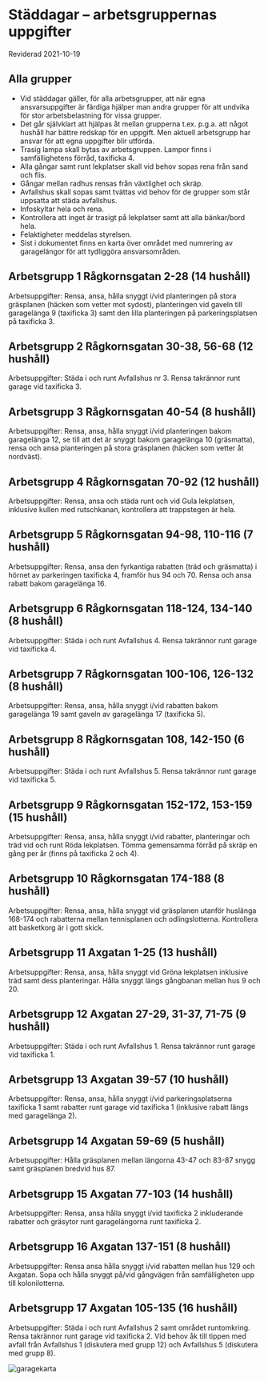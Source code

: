 # Städdagar – arbetsgruppernas uppgifter 

Reviderad 2021-10-19 

## Alla grupper

- Vid städdagar gäller, för alla arbetsgrupper, att när egna ansvarsuppgifter är färdiga hjälper man andra grupper för att undvika för stor arbetsbelastning för vissa grupper.  
- Det går självklart att hjälpas åt mellan grupperna t.ex. p.g.a. att något hushåll har bättre redskap för en uppgift. Men aktuell arbetsgrupp har ansvar för att egna uppgifter blir utförda. 
- Trasig lampa skall bytas av arbetsgruppen. Lampor finns i samfällighetens förråd, taxificka 4.  
- Alla gångar samt runt lekplatser skall vid behov sopas rena från sand och flis.  
- Gångar mellan radhus rensas från växtlighet och skräp. 
- Avfallshus skall sopas samt tvättas vid behov för de grupper som står uppsatta att städa avfallshus. 
- Infoskyltar hela och rena. 
- Kontrollera att inget är trasigt på lekplatser samt att alla bänkar/bord hela. 
- Felaktigheter meddelas styrelsen. 
- Sist i dokumentet finns en karta över området med numrering av garagelängor för att tydliggöra ansvarsområden. 
 
## Arbetsgrupp 1 Rågkornsgatan 2-28 (14 hushåll) 

Arbetsuppgifter: Rensa, ansa, hålla snyggt i/vid planteringen på stora gräsplanen (häcken som vetter mot sydost), planteringen vid gaveln till garagelänga 9 (taxificka 3) samt den lilla planteringen på parkeringsplatsen på taxificka 3. 
 
## Arbetsgrupp 2 Rågkornsgatan 30-38, 56-68 (12 hushåll) 

Arbetsuppgifter: Städa i och runt Avfallshus nr 3. Rensa takrännor runt garage vid taxificka 3. 

## Arbetsgrupp 3 Rågkornsgatan 40-54 (8 hushåll) 

Arbetsuppgifter: Rensa, ansa, hålla snyggt i/vid planteringen bakom garagelänga 12, se till att det är snyggt bakom garagelänga 10 (gräsmatta), rensa och ansa planteringen på stora gräsplanen (häcken som vetter åt nordväst). 
 
## Arbetsgrupp 4 Rågkornsgatan 70-92 (12 hushåll) 

Arbetsuppgifter: Rensa, ansa och städa runt och vid Gula lekplatsen, inklusive kullen med rutschkanan, kontrollera att trappstegen är hela.  

## Arbetsgrupp 5 Rågkornsgatan 94-98, 110-116 (7 hushåll) 

Arbetsuppgifter: Rensa, ansa den fyrkantiga rabatten (träd och gräsmatta) i hörnet av parkeringen taxificka 4, framför hus 94 och 70. Rensa och ansa rabatt bakom garagelänga 16. 
 
## Arbetsgrupp 6 Rågkornsgatan 118-124, 134-140 (8 hushåll) 

Arbetsuppgifter: Städa i och runt Avfallshus 4. Rensa takrännor runt garage vid taxificka 4. 
 
## Arbetsgrupp 7 Rågkornsgatan 100-106, 126-132 (8 hushåll) 

Arbetsuppgifter: Rensa, ansa, hålla snyggt i/vid rabatten bakom garagelänga 19 samt gaveln av garagelänga 17 (taxificka 5).  
 
## Arbetsgrupp 8 Rågkornsgatan 108, 142-150 (6 hushåll) 

Arbetsuppgifter: Städa i och runt Avfallshus 5. Rensa takrännor runt garage vid taxificka 5. 

## Arbetsgrupp 9 Rågkornsgatan 152-172, 153-159 (15 hushåll) 

Arbetsuppgifter: Rensa, ansa, hålla snyggt i/vid rabatter, planteringar och träd vid och runt Röda lekplatsen. 
Tömma gemensamma förråd på skräp en gång per år (finns på taxificka 2 och 4). 
 
## Arbetsgrupp 10 Rågkornsgatan 174-188 (8 hushåll) 

Arbetsuppgifter: Rensa, ansa, hålla snyggt vid gräsplanen utanför huslänga 168-174 och rabatterna mellan tennisplanen och odlingslotterna. Kontrollera att basketkorg är i gott skick. 
 
## Arbetsgrupp 11 Axgatan 1-25 (13 hushåll) 

Arbetsuppgifter: Rensa, ansa, hålla snyggt vid Gröna lekplatsen inklusive träd samt dess planteringar. Hålla snyggt längs gångbanan mellan hus 9 och 20. 
 
## Arbetsgrupp 12 Axgatan 27-29, 31-37, 71-75 (9 hushåll) 

Arbetsuppgifter: Städa i och runt Avfallshus 1. Rensa takrännor runt garage vid taxificka 1. 
 
## Arbetsgrupp 13 Axgatan 39-57 (10 hushåll) 

Arbetsuppgifter: Rensa, ansa, hålla snyggt i/vid parkeringsplatserna taxificka 1 samt rabatter runt garage vid taxificka 1 (inklusive rabatt längs med garagelänga 2).   

## Arbetsgrupp 14 Axgatan 59-69 (5 hushåll) 

Arbetsuppgifter: Hålla gräsplanen mellan längorna 43-47 och 83-87 snygg samt gräsplanen bredvid hus 87.  

## Arbetsgrupp 15 Axgatan 77-103 (14 hushåll) 

Arbetsuppgifter: Rensa, ansa hålla snyggt i/vid taxificka 2 inkluderande rabatter och gräsytor runt garagelängorna runt taxificka 2.  
## Arbetsgrupp 16 Axgatan 137-151 (8 hushåll) 

Arbetsuppgifter: Rensa ansa hålla snyggt i/vid rabatten mellan hus 129 och Axgatan. Sopa och hålla snyggt på/vid gångvägen från samfälligheten upp till kolonilotterna. 
 
## Arbetsgrupp 17 Axgatan 105-135 (16 hushåll) 

Arbetsuppgifter: Städa i och runt Avfallshus 2 samt området runtomkring. Rensa takrännor runt garage vid taxificka 2. Vid behov åk till tippen med avfall från Avfallshus 1 (diskutera med grupp 12) och Avfallshus 5 (diskutera med grupp 8). 

![garagekarta](https://1drv.ms/i/c/3a4439045a982ff0/IQRrgwfGDqojQoGuNnjhcLySATuy39bWxknLPrVHiLRpyq8?width=1024)
 

 

 

 

 

 

 

 

 

 

 
